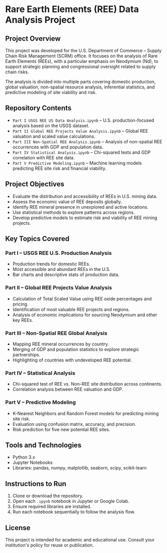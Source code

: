 Rare Earth Elements (REE) Data Analysis Project
===============================================

Project Overview
----------------
This project was developed for the U.S. Department of Commerce – Supply Chain Risk Management (SCRM) office. It focuses on the analysis of Rare Earth Elements (REEs), with a particular emphasis on Neodymium (Nd), to support strategic planning and congressional oversight related to supply chain risks.

The analysis is divided into multiple parts covering domestic production, global valuation, non-spatial resource analysis, inferential statistics, and predictive modeling of site viability and risk.

Repository Contents
-------------------
- `Part I USGS REE US Data Analysis.ipynb` – U.S. production-focused analysis based on the USGS dataset.
- `Part II Global REE Projects Value Analysis.ipynb` – Global REE valuation and scaled value calculations.
- `Part III Non-Spatial REE Analysis.ipynb` – Analysis of non-spatial REE occurrences with GDP and population data.
- `Part IV Statistical Analysis.ipynb` – Chi-squared tests and GDP correlation with REE site data.
- `Part V Predictive Modeling.ipynb` – Machine learning models predicting REE site risk and financial viability.

Project Objectives
------------------
- Evaluate the distribution and accessibility of REEs in U.S. mining data.
- Assess the economic value of REE deposits globally.
- Identify REE mineral presence in unexplored and active locations.
- Use statistical methods to explore patterns across regions.
- Develop predictive models to estimate risk and viability of REE mining projects.

Key Topics Covered
------------------

### Part I – USGS REE U.S. Production Analysis
- Production trends for domestic REEs.
- Most accessible and abundant REEs in the U.S.
- Bar charts and descriptive stats of production data.

### Part II – Global REE Projects Value Analysis
- Calculation of Total Scaled Value using REE oxide percentages and pricing.
- Identification of most valuable REE projects and regions.
- Analysis of economic implications for sourcing Neodymium and other key REEs.

### Part III – Non-Spatial REE Global Analysis
- Mapping REE mineral occurrences by country.
- Merging of GDP and population statistics to explore strategic partnerships.
- Highlighting of countries with undeveloped REE potential.

### Part IV – Statistical Analysis
- Chi-squared test of REE vs. Non-REE site distribution across continents.
- Correlation analysis between REE valuation and GDP.

### Part V – Predictive Modeling
- K-Nearest Neighbors and Random Forest models for predicting mining site risk.
- Evaluation using confusion matrix, accuracy, and precision.
- Risk prediction for five new potential REE sites.

Tools and Technologies
----------------------
- Python 3.x
- Jupyter Notebooks
- Libraries: pandas, numpy, matplotlib, seaborn, scipy, scikit-learn

Instructions to Run
-------------------
1. Clone or download the repository.
2. Open each `.ipynb` notebook in Jupyter or Google Colab.
3. Ensure required libraries are installed.
4. Run each notebook sequentially to follow the analysis flow.

License
-------
This project is intended for academic and educational use. Consult your institution's policy for reuse or publication.
